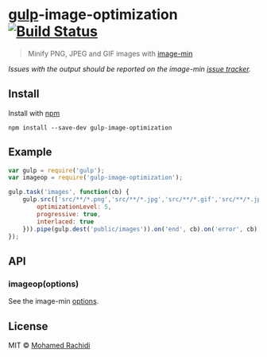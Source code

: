 # [gulp](https://github.com/wearefractal/gulp)-image-optimization [![Build Status](https://secure.travis-ci.org/sindresorhus/gulp-imagemin.png?branch=master)](http://travis-ci.org/sindresorhus/gulp-imagemin)

> Minify PNG, JPEG and GIF images with [image-min](https://github.com/kevva/image-min)

*Issues with the output should be reported on the image-min [issue tracker](https://github.com/kevva/image-min/issues).*

## Install

Install with [npm](https://npmjs.org/package/gulp-image-optimization)

```
npm install --save-dev gulp-image-optimization
```


## Example

```js
var gulp = require('gulp');
var imageop = require('gulp-image-optimization');

gulp.task('images', function(cb) {
    gulp.src(['src/**/*.png','src/**/*.jpg','src/**/*.gif','src/**/*.jpeg']).pipe(imageop({
        optimizationLevel: 5,
        progressive: true,
        interlaced: true
    })).pipe(gulp.dest('public/images')).on('end', cb).on('error', cb);
});
```

## API

### imageop(options)

See the image-min [options](https://github.com/kevva/image-min#options).


## License

MIT © [Mohamed Rachidi](http://sindresorhus.com)
